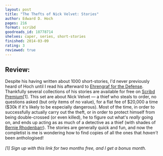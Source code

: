 ```yaml
---
layout: post
title: "The Thefts of Nick Velvet: Stories"
author: Edward D. Hoch
pages: 216
format: scribd
goodreads_id: 18778714
shelves: caper, series, short-stories
finished: 2014-03-09
rating: 3
reviewed: true
---
```

## Review:
<div class="review">
Despite his having written about 1000 short-stories, I'd never previously heard of Hoch until I read his afterward to <a href="http://www.goodreads.com/book/show/15745277.Ehrengraf_for_the_Defense" title="Ehrengraf for the Defense by Lawrence Block">Ehrengraf for the Defense</a>. Thankfully several collections of his stories are available for free on <a href="http://www.scribd.com/g/41059d" rel="nofollow">Scribd Premium</a>[1]. This set are about Nick Velvet — a thief who steals to order, no questions asked (but only items of no value), for a flat fee of $20,000 a time ($30k if it's likely to be especially dangerous). Most of the time, in order to successfully actually carry out the theft, or in order to protect himself from being double-crossed (or even killed), he to figure out what's <em>really</em> going on, and ends up acting as as much of a detective as a thief (with shades of <a href="http://www.goodreads.com/series/40960-bernie-rhodenbarr">Bernie Rhodenbarr</a>). The stories are generally quick and fun, and now the completist is me is wondering how to find copies of all the ones that <em>haven't</em> been anthologised!<br /><br /><em>[1] Sign up with this link for two months free, and I get a bonus month. </em>
</div>
